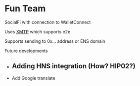 # Fun Team

SocialFi with connection to WalletConnect

Uses [XMTP](https://xmtp.chat/) which supports e2e

Supports sending to 0x... address or ENS domain


Future developments

- Adding HNS integration (How? HIP02?)
  - 
- Add Google translate



